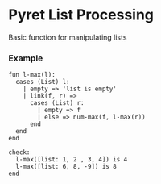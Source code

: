 # Pyret List Processing

Basic function for manipulating lists

### Example

```pyret
fun l-max(l):
  cases (List) l:
    | empty => 'list is empty'
    | link(f, r) =>
      cases (List) r:
        | empty => f
        | else => num-max(f, l-max(r))
      end
  end
end

check:
  l-max([list: 1, 2 , 3, 4]) is 4
  l-max([list: 6, 8, -9]) is 8
end
```

